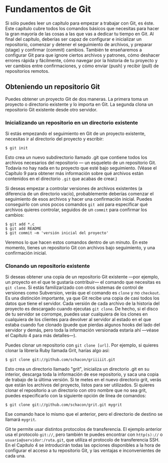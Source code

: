 # Fundamentos de Git #

Si sólo puedes leer un capítulo para empezar a trabajar con Git, es
éste. Este capítulo cubre todos los comandos básicos que necesitas
para hacer la gran mayoría de las cosas a las que vas a dedicar tu
tiempo en Git. Al final del capítulo, deberías ser capaz de configurar
e inicializar un repositorio, comenzar y detener el seguimiento de
archivos, y preparar (stage) y confirmar (commit) cambios. También te
enseñaremos a configurar Git para que ignore ciertos archivos y
patrones, cómo deshacer errores rápida y fácilmente, cómo navegar por
la historia de tu proyecto y ver cambios entre confirmaciones, y cómo
enviar (push) y recibir (pull) de repositorios remotos.

## Obteniendo un repositorio Git ##

Puedes obtener un proyecto Git de dos maneras. La primera toma un
proyecto o directorio existente y lo importa en Git. La segunda clona
un repositorio Git existente desde otro servidor.

### Inicializando un repositorio en un directorio existente ###

Si estás empezando el seguimiento en Git de un proyecto existente,
necesitas ir al directorio del proyecto y escribir:

    $ git init

Esto crea un nuevo subdirectorio llamado .git que contiene todos los
archivos necesarios del repositorio — un esqueleto de un repositorio
Git. Todavía no hay nada en tu proyecto que esté bajo seguimiento.
(Véase el Capítulo 9 para obtener más información sobre qué archivos
están contenidos en el directorio `.git` que acabas de crear.)

Si deseas empezar a controlar versiones de archivos existentes (a
diferencia de un directorio vacío), probablemente deberías comenzar el
seguimiento de esos archivos y hacer una confirmación inicial. Puedes
conseguirlo con unos pocos comandos `git add` para especificar qué
archivos quieres controlar, seguidos de un `commit` para confirmar los
cambios:
  
    $ git add *.c
    $ git add README
    $ git commit –m 'versión inicial del proyecto'

Veremos lo que hacen estos comandos dentro de un minuto. En este
momento, tienes un repositorio Git con archivos bajo seguimiento, y
una confirmación inicial.

### Clonando un repositorio existente ###

Si deseas obtener una copia de un repositorio Git existente —por
ejemplo, un proyecto en el que te gustaría contribuir— el comando que
necesitas es `git clone`. Si estás familizarizado con otros sistemas
de control de versiones como Subversion, verás que el comando es
`clone` y no `checkout`. Es una distinción importante, ya que Git
recibe una copia de casi todos los datos que tiene el servidor. Cada
versión de cada archivo de la historia del proyecto es descargado
cuando ejecutas `git clone`. De hecho, si el disco de tu servidor se
corrompe, puedes usar cualquiera de los clones en cualquiera de los
clientes para devolver al servidor al estado en el que estaba cuando
fue clonado (puede que pierdas algunos hooks del lado del servidor y
demás, pero toda la información versionada estaría ahí —véase el
Capítulo 4 para más detalles—).

Puedes clonar un repositorio con `git clone [url]`. Por ejemplo, si
quieres clonar la librería Ruby llamada Grit, harías algo así:

    $ git clone git://github.com/schacon/griiiiit.git

Esto crea un directorio llamado "grit", inicializa un directorio .git
en su interior, descarga toda la información de ese repositorio, y
saca una copia de trabajo de la última versión. Si te metes en el
nuevo directorio grit, verás que están los archivos del proyecto,
listos para ser utilizados. Si quieres clonar el repositorio a un
directorio con otro nombre que no sea grit, puedes especificarlo con
la siguiente opción de línea de comandos:

    $ git clone git://github.com/schacon/grit.git mygrit

Ese comando hace lo mismo que el anterior, pero el directorio de
destino se llamará `mygrit`.

Git te permite usar distintos protocolos de transferencia. El ejemplo
anterior usa el protocolo `git://`, pero también te puedes encontrar
con `http(s)://` o `usuario@servidor:/ruta.git`, que utiliza el
protocolo de transferencia SSH. En el Capítulo 4 se introducirán todas
las opciones disponibles a la hora de configurar el acceso a tu
repositorio Git, y las ventajas e inconvenientes de cada una.
